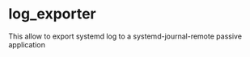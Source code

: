 log_exporter
============

This allow to export systemd log to a systemd-journal-remote passive application
